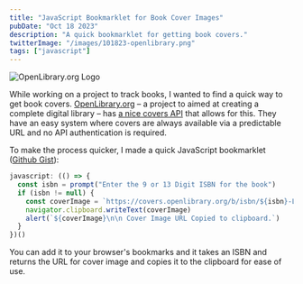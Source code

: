 ```yaml
---
title: "JavaScript Bookmarklet for Book Cover Images"
pubDate: "Oct 18 2023"
description: "A quick bookmarklet for getting book covers."
twitterImage: "/images/101823-openlibrary.png"
tags: ["javascript"]
---
```


![OpenLibrary.org Logo](/images/101823-openlibrary.png)

While working on a project to track books, I wanted to find a quick way to get book covers. [OpenLibrary.org](https://openlibrary.org/) – a project to aimed at creating a complete digital library – has [a nice covers API](https://openlibrary.org/dev/docs/api/covers) that allows for this. They have an easy system where covers are always available via a predictable URL and no API authentication is required.

To make the process quicker, I made a quick JavaScript bookmarklet ([Github Gist](https://gist.github.com/bobmatyas/b6cbac1703af7d02a49f4e1697b28f6a)):

```javascript
javascript: (() => {
  const isbn = prompt("Enter the 9 or 13 Digit ISBN for the book")
  if (isbn != null) {
    const coverImage = `https://covers.openlibrary.org/b/isbn/${isbn}-L.jpg`
    navigator.clipboard.writeText(coverImage)
    alert(`${coverImage}\n\n Cover Image URL Copied to clipboard.`)
  }
})()
```

You can add it to your browser's bookmarks and it takes an ISBN and returns the URL for cover image and copies it to the clipboard for ease of use.

